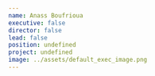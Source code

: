 ```yaml
---
name: Anass Boufrioua
executive: false
director: false
lead: false
position: undefined
project: undefined
image: ../assets/default_exec_image.png
---
```

